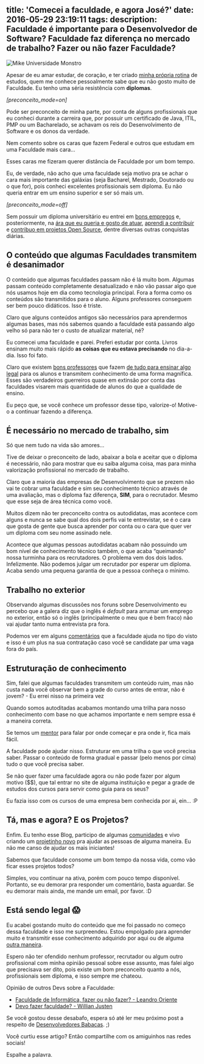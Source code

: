 title: 'Comecei a faculdade, e agora José?'
date: 2016-05-29 23:19:11
tags:
description: Faculdade é importante para o Desenvolvedor de Software? Faculdade faz diferença no mercado de trabalho? Fazer ou não fazer Faculdade?
---

<div class="shared-img">
    <img src="http://s33.postimg.org/fputcjr1r/universidade_monstros_personagem_mike.jpg" alt="Mike Universidade Monstro">
</div>

Apesar de eu amar estudar, de coração, e ter criado [minha própria rotina](/posts/como-alcancar-objetivos-rapidamente-nos-estudos/) de estudos, quem me conhece pessoalmente sabe que eu não gosto muito de Faculdade. Eu tenho uma séria resistência com **diplomas**. <!--more-->

*[preconceito_mode=on]*

Pode ser preconceito de minha parte, por conta de alguns profissionais que eu conheci durante a carreira que, por possuir um certificado de Java, ITIL, PMP ou um Bacharelado, se achavam os reis do Desenvolvimento de Software e os donos da verdade.

Nem comento sobre os caras que fazem Federal e outros que estudam em uma Faculdade mais cara…

Esses caras me fizeram querer distância de Faculdade por um bom tempo.

Eu, de verdade, não acho que uma faculdade seja motivo pra se achar o cara mais importante das galáxias (seja Bacharel, Mestrado, Doutorado ou o que for), pois conheci excelentes profissionais sem diploma. Eu não queria entrar em um ensino superior e ser só mais um. 

*[preconceito_mode=off]*

Sem possuir um diploma universitário eu entrei em [bons empregos](https://br.linkedin.com/in/woliveira542) e, posteriormente, na [ára que eu queria e gosto de atuar](/posts/um-ano-como-desenvolvedor-front-end/), [aprendi a contribuir](/posts/contribuindo-para-projetos-open-source-no-github-mesmo-sendo-iniciante/) e [contribuo em projetos Open Source](http://github.com/woliveiras), dentre diversas outras conquistas diárias.

## O conteúdo que algumas Faculdades transmitem é desanimador

O conteúdo que algumas faculdades passam não é lá muito bom. Algumas passam conteúdo completamente desatualizado e não vão passar algo que nós usamos hoje em dia como tecnologia principal. Fora a forma como os conteúdos são transmitidos para o aluno. Alguns professores conseguem ser bem pouco didáticos. Isso é triste.

Claro que alguns conteúdos antigos são necessários para aprendermos algumas bases, mas nós sabemos quando a faculdade está passando algo velho só para não ter o custo de atualizar material, né?

Eu comecei uma faculdade e parei. Preferi estudar por conta. Livros ensinam muito mais rápido **as coisas que eu estava precisando** no dia-a-dia. Isso foi fato.

Claro que existem [bons professores](twitter.com/ubirajarapelli) que fazem [de tudo para ensinar algo legal](https://www.youtube.com/channel/UCripRddD4BnaMcU833ExuwA) para os alunos e transmitem conhecimento de uma forma magnífica. Esses são verdadeiros guerreiros quase em extinsão por conta das faculdades visarem mais quantidade de alunos do que a qualidade de ensino.

Eu peço que, se você conhece um professor desse tipo, valorize-o!
Motive-o a continuar fazendo a diferença.

## É necessário no mercado de trabalho, sim

Só que nem tudo na vida são amores...

Tive de deixar o preconceito de lado, abaixar a bola e aceitar que o diploma é necessário, não para mostrar que eu saiba alguma coisa, mas para minha valorização profissional no mercado de trabalho.

Claro que a maioria das empresas de Desenvolvimento que se prezem não vai te cobrar uma faculdade e sim seu conhecimento técnico através de uma avaliação, mas o diploma faz diferença, **SIM**, para o recrutador. Mesmo que esse seja de área técnica como você.

Muitos dizem não ter preconceito contra os autodidatas, mas acontece com alguns e nunca se sabe qual dos dois perfis vai te entrevistar, se é o cara que gosta de gente que busca aprender por conta ou o cara que quer ver um diploma com seu nome assinado nele.

Acontece que algumas pessoas autodidatas acabam não possuindo um bom nível de conhecimento técnico também, o que acaba “queimando” nossa turminha para os recrutadores. O problema vem dos dois lados. Infelizmente. Não podemos julgar um recrutador por esperar um diploma. Acaba sendo uma pequena garantia de que a pessoa conheça o mínimo.

## Trabalho no exterior

Observando algumas discussões nos foruns sobre Desenvolvimento eu percebo que a galera diz que o inglês é *default* para arrumar um emprego no exterior, então só o inglês (principalmente o meu que é bem fraco) não vai ajudar tanto numa entrevista pra fora.

Podemos ver em alguns  [comentários](https://github.com/frontendbr/forum/issues/56) que a faculdade ajuda no tipo do visto e isso é um plus na sua contratação caso você se candidate par uma vaga fora do país.

## Estruturação de conhecimento

Sim, falei que algumas faculdades transmitem um conteúdo ruim, mas não custa nada você observar bem a grade do curso antes de entrar, não é jovem? - Eu errei nisso na primeira vez

Quando somos autoditadas acabamos montando uma trilha para nosso conhecimento com base no que achamos importante e nem sempre essa é a maneira correta.

Se temos um [mentor](https://github.com/training-center/mentoria) para falar por onde começar e pra onde ir, fica mais fácil.

A faculdade pode ajudar nisso. Estruturar em uma trilha o que você precisa saber. Passar o conteúdo de forma gradual e passar (pelo menos por cima) tudo o que você precisa saber.

Se não quer fazer uma faculdade agora ou não pode fazer por algum motivo ($$), que tal entrar no site de alguma instituição e pegar a grade de estudos dos cursos para servir como guia para os seus?

Eu fazia isso com os cursos de uma empresa bem conhecida por ai, ein… :P

## Tá, mas e agora? E os Projetos?

Enfim. Eu tenho esse Blog, participo de algumas [comunidades](https://github.com/abc-dev) e vivo criando um [projetinho novo](https://github.com/woliveiras/front-end-career) pra ajudar as pessoas de alguma maneira. Eu não me canso de ajudar os mais iniciantes!

Sabemos que faculdade consome um bom tempo da nossa vida, como vão ficar esses projetos todos?

Simples, vou continuar na ativa, porém com pouco tempo disponível. Portanto, se eu demorar pra responder um comentário, basta aguardar. Se eu demorar mais ainda, me mande um email, por favor. :D

## Está sendo legal :scream:

Eu acabei gostando muito do conteúdo que me foi passado no começo dessa faculdade e isso me surpreendeu. Estou empolgado para aprender muito e transmitir esse conhecimento adquirido por aqui ou de alguma [outra maneira](https://github.com/).

Espero não ter ofendido nenhum professor, recrutador ou algum outro profissional com minha opinião pessoal sobre esse assunto, mas falei algo que precisava ser dito, pois existe um bom preconceito quanto a nós, profissionais sem diploma, e isso sempre me chateou.

Opinião de outros Devs sobre a Faculdade:

- [Faculdade de Informática, fazer ou não fazer? - Leandro Oriente](https://leandrooriente.com/faculdade-de-informatica-fazer-ou-nao-fazer/)
- [Devo fazer faculdade? - Willian Justen](http://willianjusten.com.br/devo-fazer-faculdade/)

Se você gostou desse desabafo, espera só até ler meu próximo post a respeito de [Desenvolvedores Babacas](https://www.javascriptmasters.com.br/blog/mindfulness/10-coisas-que-todo-desenvolvedor-babaca-fala/). ;)

Você curtiu esse artigo? Então compartilhe com os amiguinhos nas redes sociais!

Espalhe a palavra.
